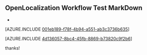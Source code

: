 ## OpenLocalization Workflow Test MarkDown
* 

[AZURE.INCLUDE [001eb189-f78f-4b94-a551-ab3c3736b635](calleeMd1.md)]



[AZURE.INCLUDE [4d136057-8bc4-45fb-8869-b73820c9f2b6](calleeMd2.md)]

 
thanks!
